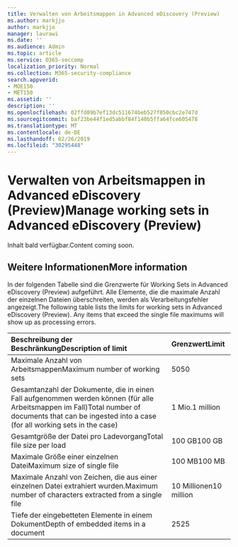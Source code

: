 ```yaml
---
title: Verwalten von Arbeitsmappen in Advanced eDiscovery (Preview)
ms.author: markjjo
author: markjjo
manager: laurawi
ms.date: ''
ms.audience: Admin
ms.topic: article
ms.service: O365-seccomp
localization_priority: Normal
ms.collection: M365-security-compliance
search.appverid:
- MOE150
- MET150
ms.assetid: ''
description: ''
ms.openlocfilehash: 02ffd09b7ef13dc511674beb527f050cbc2e747d
ms.sourcegitcommit: baf23be44f1ed5abbf84f140b5ffa64fce605478
ms.translationtype: MT
ms.contentlocale: de-DE
ms.lasthandoff: 02/26/2019
ms.locfileid: "30295448"
---
```

# <a name="manage-working-sets-in-advanced-ediscovery-preview"></a><span data-ttu-id="81fd7-102">Verwalten von Arbeitsmappen in Advanced eDiscovery (Preview)</span><span class="sxs-lookup"><span data-stu-id="81fd7-102">Manage working sets in Advanced eDiscovery (Preview)</span></span>  

<span data-ttu-id="81fd7-103">Inhalt bald verfügbar.</span><span class="sxs-lookup"><span data-stu-id="81fd7-103">Content coming soon.</span></span>

## <a name="more-information"></a><span data-ttu-id="81fd7-104">Weitere Informationen</span><span class="sxs-lookup"><span data-stu-id="81fd7-104">More information</span></span>

<span data-ttu-id="81fd7-p101">In der folgenden Tabelle sind die Grenzwerte für Working Sets in Advanced eDiscovery (Preview) aufgeführt.  Alle Elemente, die die maximale Anzahl der einzelnen Dateien überschreiten, werden als Verarbeitungsfehler angezeigt.</span><span class="sxs-lookup"><span data-stu-id="81fd7-p101">The following table lists the limits for working sets in Advanced eDiscovery (Preview).  Any items that exceed the single file maximums will show up as processing errors.</span></span>
    
  |<span data-ttu-id="81fd7-107">**Beschreibung der Beschränkung**</span><span class="sxs-lookup"><span data-stu-id="81fd7-107">**Description of limit**</span></span>|<span data-ttu-id="81fd7-108">**Grenzwert**</span><span class="sxs-lookup"><span data-stu-id="81fd7-108">**Limit**</span></span>|
  |:-----|:-----|
  |<span data-ttu-id="81fd7-109">Maximale Anzahl von Arbeitsmappen</span><span class="sxs-lookup"><span data-stu-id="81fd7-109">Maximum number of working sets</span></span>  <br/> |<span data-ttu-id="81fd7-110">50</span><span class="sxs-lookup"><span data-stu-id="81fd7-110">50</span></span>  <br/> |
  |<span data-ttu-id="81fd7-111">Gesamtanzahl der Dokumente, die in einen Fall aufgenommen werden können (für alle Arbeitsmappen im Fall)</span><span class="sxs-lookup"><span data-stu-id="81fd7-111">Total number of documents that can be ingested into a case (for all working sets in the case)</span></span>  <br/> |<span data-ttu-id="81fd7-112">1 Mio.</span><span class="sxs-lookup"><span data-stu-id="81fd7-112">1 million</span></span>  <br/> |
  |<span data-ttu-id="81fd7-113">Gesamtgröße der Datei pro Ladevorgang</span><span class="sxs-lookup"><span data-stu-id="81fd7-113">Total file size per load</span></span>  <br/> |<span data-ttu-id="81fd7-114">100 GB</span><span class="sxs-lookup"><span data-stu-id="81fd7-114">100 GB</span></span>  <br/> |
  |<span data-ttu-id="81fd7-115">Maximale Größe einer einzelnen Datei</span><span class="sxs-lookup"><span data-stu-id="81fd7-115">Maximum size of single file</span></span>   <br/> |<span data-ttu-id="81fd7-116">100 MB</span><span class="sxs-lookup"><span data-stu-id="81fd7-116">100 MB</span></span>  <br/> |
  |<span data-ttu-id="81fd7-117">Maximale Anzahl von Zeichen, die aus einer einzelnen Datei extrahiert wurden.</span><span class="sxs-lookup"><span data-stu-id="81fd7-117">Maximum number of characters extracted from a single file</span></span>  <br/> |<span data-ttu-id="81fd7-118">10 Millionen</span><span class="sxs-lookup"><span data-stu-id="81fd7-118">10 million</span></span>  <br/> |
  |<span data-ttu-id="81fd7-119">Tiefe der eingebetteten Elemente in einem Dokument</span><span class="sxs-lookup"><span data-stu-id="81fd7-119">Depth of embedded items in a document</span></span>  <br/> |<span data-ttu-id="81fd7-120">25</span><span class="sxs-lookup"><span data-stu-id="81fd7-120">25</span></span>  <br/> |
  


